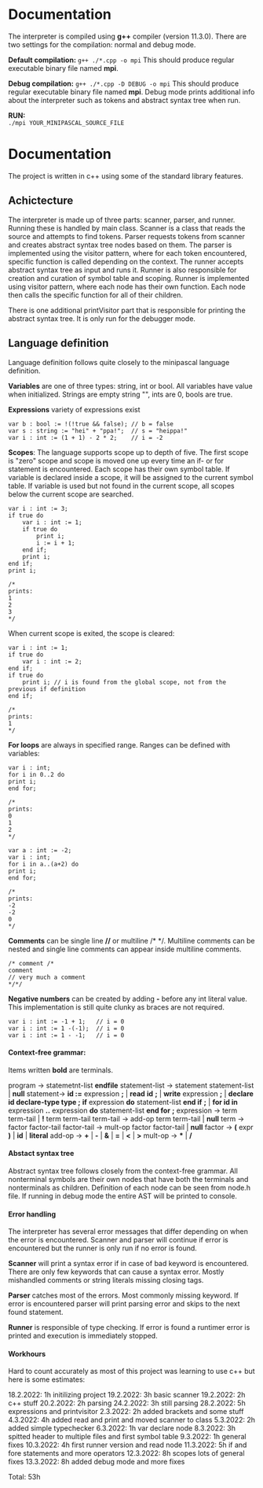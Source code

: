 # Documentation

The interpreter is compiled using **g++** compiler (version 11.3.0). There are two settings for the compilation: normal and debug mode.

**Default compilation:**
``` g++ ./*.cpp -o mpi ```
This should produce regular executable binary file named **mpi**. 

**Debug compilation:**
``` g++ ./*.cpp -D DEBUG -o mpi ```
This should produce regular executable binary file named **mpi**.  Debug mode prints additional info about the interpreter such as tokens and abstract syntax tree when run.

**RUN:**  
``` ./mpi YOUR_MINIPASCAL_SOURCE_FILE ```


# Documentation

The project is written in c++ using some of the standard library features.

## Achictecture

The interpreter is made up of three parts: scanner, parser, and runner. Running these is handled by main class. Scanner is a class that reads the source and attempts to find tokens. Parser requests tokens from scanner and creates abstract syntax tree nodes based on them. The parser is implemented using the visitor pattern, where for each token encountered, specific function is called depending on the context. The runner accepts abstract syntax tree as input and runs it. Runner is also responsible for creation and curation of symbol table and scoping. Runner is implemented using visitor pattern, where each node has their own function. Each node then calls the specific function for all of their children.

There is one additional printVisitor part that is responsible for printing the abstract syntax tree. It is only run for the debugger mode.


## Language definition

Language definition follows quite closely to the minipascal language definition.

**Variables** are one of three types: string, int or bool. All variables have value when initialized. Strings are empty string "", ints are 0, bools are true.

**Expressions** variety of expressions exist

```
var b : bool := !(!true && false); // b = false
var s : string := "hei" + "ppa!";  // s = "heippa!"
var i : int := (1 + 1) - 2 * 2;    // i = -2
```

**Scopes**: The language supports scope up to depth of five. The first scope is "zero" scope and scope is moved one up every time an if- or for statement is encountered. Each scope has their own symbol table. If variable is declared inside a scope, it will be assigned to the current symbol table. If variable is used but not found in the current scope, all scopes below the current scope are searched.

```
var i : int := 3;
if true do
	var i : int := 1;
	if true do
	    print i;
	    i := i + 1;
	end if;
	print i;
end if;
print i;

/*
prints:
1
2
3
*/
```

When current scope is exited, the scope is cleared:

```
var i : int := 1;
if true do
	var i : int := 2;
end if;
if true do
	print i; // i is found from the global scope, not from the previous if definition
end if;

/*
prints:
1
*/
```

**For loops** are always in specified range. Ranges can be defined with variables:

```
var i : int;
for i in 0..2 do
print i;
end for;

/*
prints:
0
1
2
*/

var a : int := -2;
var i : int;
for i in a..(a+2) do
print i;
end for;

/*
prints:
-2
-2
0
*/
```

**Comments** can be single line **//** or multiline /* \*/. Multiline comments can be nested and single line comments can appear inside multiline comments.

```
/* comment /*
comment
// very much a comment
*/*/
```

**Negative numbers** can be created by adding **-** before any int literal value. This implementation is still quite clunky as braces are not required.

```
var i : int := -1 + 1;   // i = 0
var i : int := 1 -(-1);  // i = 0
var i : int := 1 - -1;   // i = 0
```

#### Context-free grammar:

Items written **bold** are terminals.

program → statemetnt-list **endfile**
statement-list → statement statement-list | **null**
statement→ **id :=** expression **;** | **read** **id** **;** | **write** expression **;** | **declare id declare-type type ;** 
					 **if** expression **do** statement-list **end if** **;** | **for id in** expression **..** expression **do** statement-list **end for** **;**
expression → term term-tail | **!** term term-tail
term-tail → add-op term term-tail | **null**
term → factor factor-tail
factor-tail → mult-op factor factor-tail | **null**
factor → **(** expr **)** | **id** | **literal**
add-op → **+** | **-** | **&** | **=** | **<** | **>**
mult-op → **\*** | **/**


#### Abstact syntax tree

Abstract syntax tree follows closely from the context-free grammar. All nonterminal symbols are their own nodes that have both the terminals and nonterminals as children. Definition of each node can be seen from node.h file. If running in debug mode the entire AST will be printed to console.

#### Error handling

The interpreter has several error messages that differ depending on when the error is encountered. Scanner and parser will continue if error is encountered but the runner is only run if no error is found.

**Scanner** will print a syntax error if in case of bad keyword is encountered. There are only few keywords that can cause a syntax error. Mostly mishandled comments or string literals missing closing tags.

**Parser** catches most of the errors. Most commonly missing keyword. If error is encountered parser will print parsing error and skips to the next found statement.

**Runner** is responsible of type checking. If error is found a runtimer error is printed and execution is immediately stopped.


#### Workhours

Hard to count accurately as most of this project was learning to use c++ but here is some estimates:

18.2.2022: 1h initilizing project
19.2.2022: 3h basic scanner
19.2.2022: 2h c++ stuff
20.2.2022: 2h parsing
24.2.2022: 3h still parsing
28.2.2022: 5h expressions and printvisitor
2.3.2022: 2h added brackets and some stuff
4.3.2022: 4h added read and print and moved scanner to class
5.3.2022: 2h added simple typechecker
6.3.2022: 1h var declare node
8.3.2022: 3h spitted header to multiple files and first symbol table
9.3.2022: 1h general fixes
10.3.2022: 4h first runner version and read node
11.3.2022: 5h if and fore statements and more operators
12.3.2022: 8h scopes lots of general fixes
13.3.2022: 8h added debug mode and more fixes

Total: 53h


